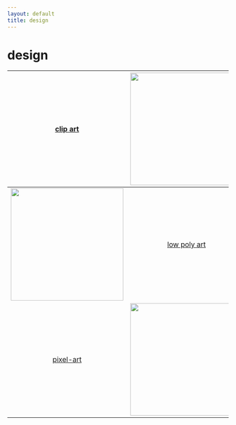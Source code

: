 ```yaml
---
layout: default
title: design
---
```


# design

| [clip art](design/clip-art/index.md) | [<img src="https://selber-ausmalen.de/designs/clip-art/fox_v1.svg" height="256">](design/clip-art/index.md) |
|:--:|:--:|
| [<img src="https://selber-ausmalen.de/designs/low-poly-art/hummingbird_v1.svg" height="256">](design/low-poly-art/index.md) | [low poly art](design/low-poly-art/index.md) |
| [pixel-art](design/pixel-art/index.md) | [<img src="https://selber-ausmalen.de/designs/pixel-art/16x16.svg" height="256">](design/pixel-art/index.md) |

